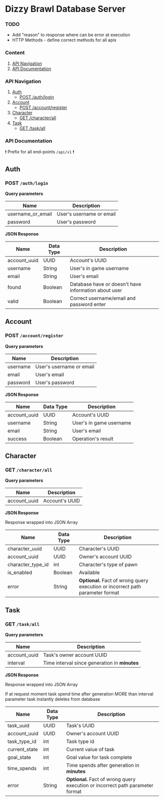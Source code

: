 # Dizzy Brawl Database Server

### TODO

- Add "reason" to response where can be error at execution
- HTTP Methods - define correct methods for all apis


### Content

1. [API Navigation](#api-navigation)
2. [API Documentation](#api-documentation)

### API Navigation

1. [Auth](#auth)
    * [POST /auth/login](#post-authlogin)
2. [Account](#account)
    * [POST /account/register](#post-accountregister)
3. [Character](#character)
    * [GET /character/all](#get-characterall)
4. [Task](#task)
    * [GET /task/all](#get-taskall)

### API Documentation

:exclamation: Prefix for all end-points `/api/v1` :exclamation:

## Auth

### POST `/auth/login`

**Query parameters**

Name                | Description
------------        | -------------
username_or_email   |  User's username or email
password            |  User's password

**JSON Response**

Name                | Data Type     |Description
------------        |-------------  |-------------
account_uuid        | UUID          | Account's UUID
username            | String        | User's in game username
email               | String        | User's email
found               | Boolean       | Database have or doesn't have information about user
valid               | Boolean       | Correct username/email and password enter

## Account

### POST `/account/register`

**Query parameters**

Name                | Description
------------        | -------------
username            |  User's username or email
email               |  User's email
password            |  User's password

**JSON Response**

Name                | Data Type     |Description
------------        |-------------  |-------------
account_uuid        | UUID          | Account's UUID
username            | String        | User's in game username
email               | String        | User's email
success             | Boolean       | Operation's result

## Character

### GET `/character/all`

**Query parameters**

Name                | Description
------------        | -------------
account_uuid        |  Account's UUID

**JSON Response**

Response wrapped into JSON Array

Name                | Data Type     |Description
------------        |-------------  |-------------
character_uuid      | UUID          | Character's UUID
account_uuid        | UUID          | Owner's account UUID
character_type_id   | int           | Character's type of pawn
is_enabled          | Boolean       | Available 
error               | String        | **Optional.** Fact of wrong query execution or incorrect path parameter format

## Task

### GET `/task/all`

**Query parameters**

Name                | Description
------------        | -------------
account_uuid        |  Task's owner account UUID
interval            |  Time interval since generation in **minutes**

**JSON Response**

Response wrapped into JSON Array

If at request moment task spend time after generation MORE than interval parameter 
task instantly deletes from database

Name                | Data Type     | Description
------------        |-------------  |-------------
task_uuid           | UUID          | Task's UUID
account_uuid        | UUID          | Owner's account UUID
task_type_id        | int           | Task type id
current_state       | int           | Current value of task
goal_state          | int           | Goal value for task complete
time_spends         | int           | Time spends after generation in **minutes** 
error               | String        | **Optional.** Fact of wrong query execution or incorrect path parameter format



